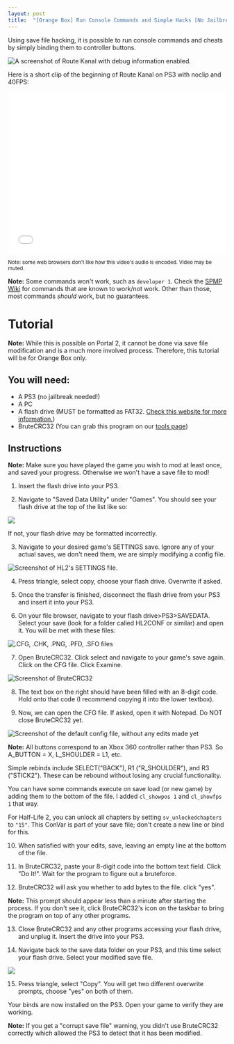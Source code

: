 ```yaml
---
layout: post
title:  "[Orange Box] Run Console Commands and Simple Hacks [No Jailbreak Needed]"
---
```


Using save file hacking, it is possible to run console commands and cheats by simply binding them to controller buttons.

![A screenshot of Route Kanal with debug information enabled.](Screenshot.png)

Here is a short clip of the beginning of Route Kanal on PS3 with noclip and 40FPS:

<iframe src="demoreel.mp4" width="600" height="371" frameborder="0" style="max-width:100%; vertical-align:middle; text-align:center;" allowfullscreen></iframe>

<small>Note: some web browsers don't like how this video's audio is encoded. Video may be muted.</small>

**Note:** Some commands won't work, such as `developer 1`. Check the [SPMP Wiki](https://sourcespmp.github.io/wiki/PS3/The%20Orange%20Box/index.html) for commands that are known to work/not work. Other than those, most commands *should* work, but no guarantees.

# Tutorial

**Note:** While this is possible on Portal 2, it cannot be done via save file modification and is a much more involved process. Therefore, this tutorial will be for Orange Box only.

## You will need:
- A PS3 (no jailbreak needed!)
- A PC
- A flash drive (MUST be formatted as FAT32. [Check this website for more information.](https://www.freecodecamp.org/news/how-to-format-a-usb-drive-to-fat32-on-windows-10/))
- BruteCRC32 (You can grab this program on our [tools page](/tools-of-the-trade/))

## Instructions

**Note:** Make sure you have played the game you wish to mod at least once, and saved your progress. Otherwise we won't have a save file to mod!

1) Insert the flash drive into your PS3.

2) Navigate to "Saved Data Utility" under "Games". You should see your flash drive at the top of the list like so:

![](PS3ss1.png)

If not, your flash drive may be formatted incorrectly.

3) Navigate to your desired game's SETTINGS save. Ignore any of your actual saves, we don't need them, we are simply modifying a config file.

![Screenshot of HL2's SETTINGS file.](PS3ss2.png)

4) Press triangle, select copy, choose your flash drive. Overwrite if asked.

5) Once the transfer is finished, disconnect the flash drive from your PS3 and insert it into your PS3.

6) On your file browser, navigate to your flash drive>PS3>SAVEDATA. Select your save (look for a folder called HL2CONF or similar) and open it. You will be met with these files:

![.CFG, .CHK, .PNG, .PFD, .SFO files](pcss1.png)

7) Open BruteCRC32. Click select and navigate to your game's save again. Click on the CFG file. Click Examine.

![Screenshot of BruteCRC32](pcss2.png)

8) The text box on the right should have been filled with an 8-digit code. Hold onto that code (I recommend copying it into the lower textbox).

9) Now, we can open the CFG file. If asked, open it with Notepad. Do NOT close BruteCRC32 yet.

![Screenshot of the default config file, without any edits made yet](pcss3.png)

**Note:** All buttons correspond to an Xbox 360 controller rather than PS3. So A_BUTTON = X, L_SHOULDER = L1, etc.

Simple rebinds include SELECT("BACK"), R1 ("R_SHOULDER"), and R3 ("STICK2"). These can be rebound without losing any crucial functionality. 

You can have some commands execute on save load (or new game) by adding them to the bottom of the file. I added `cl_showpos 1` and `cl_showfps 1` that way.

For Half-Life 2, you can unlock all chapters by setting `sv_unlockedchapters` to `"15"`. This ConVar is part of your save file; don't create a new line or bind for this.

10) When satisfied with your edits, save, leaving an empty line at the bottom of the file.

11) In BruteCRC32, paste your 8-digit code into the bottom text field. Click "Do It!". Wait for the program to figure out a bruteforce.

12) BruteCRC32 will ask you whether to add bytes to the file. click "yes".

**Note:** This prompt should appear less than a minute after starting the process. If you don't see it, click BruteCRC32's icon on the taskbar to bring the program on top of any other programs.

13) Close BruteCRC32 and any other programs accessing your flash drive, and unplug it. Insert the drive into your PS3. 

14) Navigate back to the save data folder on your PS3, and this time select your flash drive. Select your modified save file.

![](PS3ss3.png)

15) Press triangle, select "Copy". You will get two different overwrite prompts, choose "yes" on both of them.

Your binds are now installed on the PS3. Open your game to verify they are working.

**Note:** If you get a "corrupt save file" warning, you didn't use BruteCRC32 correctly which allowed the PS3 to detect that it has been modified. 